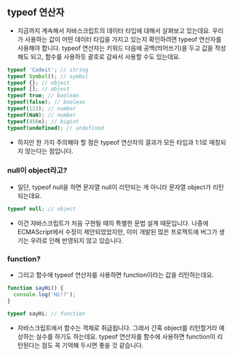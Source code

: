 ## typeof 연산자
- 지금까지 계속해서 자바스크립트의 데이터 타입에 대해서 살펴보고 있는데요. 우리가 사용하는 값이 어떤 데이터 타입을 가지고 있는지 확인하려면 typeof 연산자를 사용해야 합니다.
typeof 연산자는 키워드 다음에 공백(띄어쓰기)을 두고 값을 작성해도 되고, 함수를 사용하듯 괄호로 감싸서 사용할 수도 있는데요.
```js
typeof 'Codeit'; // string
typeof Symbol(); // symbol
typeof {}; // object
typeof []; // object
typeof true; // boolean
typeof(false); // boolean
typeof(123); // number
typeof(NaN); // number
typeof(456n); // bigint
typeof(undefined); // undefined
```
- 하지만 한 가지 주의해야 할 점은 typeof 연산자의 결과가 모든 타입과 1:1로 매칭되지 않는다는 점입니다.

### null이 object라고?
- 일단, typeof null을 하면 문자열 null이 리턴되는 게 아니라 문자열 object가 리턴되는데요.
```js
typeof null; // object
```
- 이건 자바스크립트가 처음 구현될 때의 특별한 문법 설계 때문입니다. 나중에 ECMAScript에서 수정이 제안되었었지만, 이미 개발된 많은 프로젝트에 버그가 생기는 우려로 인해 반영되지 않고 있습니다.

### function?
- 그리고 함수에 typeof 연산자를 사용하면 function이라는 값을 리턴하는데요.
```js
function sayHi() {
  console.log('Hi!?');
}

typeof sayHi; // function
```
- 자바스크립트에서 함수는 객체로 취급됩니다. 그래서 간혹 object를 리턴할거라 예상하는 실수를 하기도 하는데요. typeof 연산자를 함수에 사용하면 function이 리턴된다는 점도 꼭 기억해 두시면 좋을 것 같습니다.
